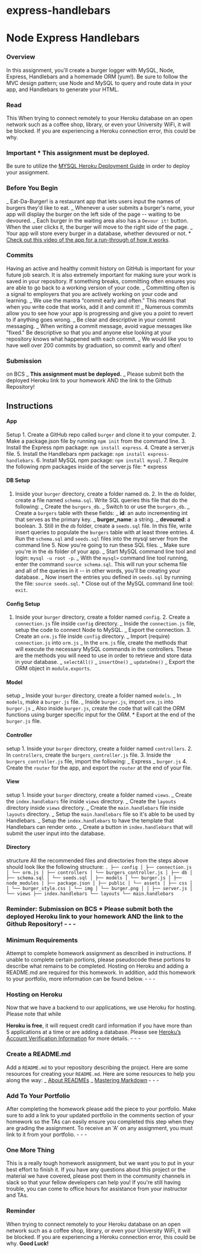 # express-handlebars

# Node Express Handlebars

### Overview

In this assignment, you'll create a burger logger with MySQL, Node, Express, Handlebars and a homemade ORM (yum!). Be sure to follow the MVC design pattern; use Node and MySQL to query and route data in your app, and Handlebars to generate your HTML.

### Read

This When trying to connect remotely to your Heroku database on an open network such as a coffee shop, library, or even your University WiFi, it will be blocked. If you are experiencing a Heroku connection error, this could be why.

### Important \* **This assignment must be deployed.**

Be sure to utilize the [MYSQL Heroku Deployment Guide](../../03-Supplemental/MySQLHerokuDeploymentProcess.pdf) in order to deploy your assignment.

### Before You Begin

_ Eat-Da-Burger! is a restaurant app that lets users input the names of burgers they'd like to eat. _ Whenever a user submits a burger's name, your app will display the burger on the left side of the page -- waiting to be devoured. _ Each burger in the waiting area also has a `Devour it!` button. When the user clicks it, the burger will move to the right side of the page. _ Your app will store every burger in a database, whether devoured or not. \* [Check out this video of the app for a run-through of how it works](https://youtu.be/msvdn95x9OM).

### Commits

Having an active and healthy commit history on GitHub is important for your future job search. It is also extremely important for making sure your work is saved in your repository. If something breaks, committing often ensures you are able to go back to a working version of your code. _ Committing often is a signal to employers that you are actively working on your code and learning. _ We use the mantra “commit early and often.” This means that when you write code that works, add it and commit it! _ Numerous commits allow you to see how your app is progressing and give you a point to revert to if anything goes wrong. _ Be clear and descriptive in your commit messaging. _ When writing a commit message, avoid vague messages like "fixed." Be descriptive so that you and anyone else looking at your repository knows what happened with each commit. _ We would like you to have well over 200 commits by graduation, so commit early and often!

### Submission

on BCS _ **This assignment must be deployed.** _ Please submit both the deployed Heroku link to your homework AND the link to the Github Repository!

## Instructions

#### App

Setup 1. Create a GitHub repo called `burger` and clone it to your computer. 2. Make a package.json file by running `npm init` from the command line. 3. Install the Express npm package: `npm install express`. 4. Create a server.js file. 5. Install the Handlebars npm package: `npm install express-handlebars`. 6. Install MySQL npm package: `npm install mysql`. 7. Require the following npm packages inside of the server.js file: \* express

#### DB Setup

1. Inside your `burger` directory, create a folder named `db`. 2. In the `db` folder, create a file named `schema.sql`. Write SQL queries this file that do the following: _ Create the `burgers_db`. _ Switch to or use the `burgers_db`. _ Create a `burgers` table with these fields: _ **id**: an auto incrementing int that serves as the primary key. _ **burger_name**: a string. _ **devoured**: a boolean. 3. Still in the `db` folder, create a `seeds.sql` file. In this file, write insert queries to populate the `burgers` table with at least three entries. 4. Run the `schema.sql` and `seeds.sql` files into the mysql server from the command line 5. Now you're going to run these SQL files. _ Make sure you're in the `db` folder of your app. _ Start MySQL command line tool and login: `mysql -u root -p`. _ With the `mysql>` command line tool running, enter the command `source schema.sql`. This will run your schema file and all of the queries in it -- in other words, you'll be creating your database. _ Now insert the entries you defined in `seeds.sql` by running the file: `source seeds.sql`. \* Close out of the MySQL command line tool: `exit`.

#### Config Setup

1. Inside your `burger` directory, create a folder named `config`. 2. Create a `connection.js` file inside `config` directory. _ Inside the `connection.js` file, setup the code to connect Node to MySQL. _ Export the connection. 3. Create an `orm.js` file inside `config` directory. _ Import (require) `connection.js` into `orm.js` _ In the `orm.js` file, create the methods that will execute the necessary MySQL commands in the controllers. These are the methods you will need to use in order to retrieve and store data in your database. _ `selectAll()` _ `insertOne()` _ `updateOne()` _ Export the ORM object in `module.exports`.

#### Model

setup _ Inside your `burger` directory, create a folder named `models`. _ In `models`, make a `burger.js` file. _ Inside `burger.js`, import `orm.js` into `burger.js` _ Also inside `burger.js`, create the code that will call the ORM functions using burger specific input for the ORM. \* Export at the end of the `burger.js` file.

#### Controller

setup 1. Inside your `burger` directory, create a folder named `controllers`. 2. In `controllers`, create the `burgers_controller.js` file. 3. Inside the `burgers_controller.js` file, import the following: _ Express _ `burger.js` 4. Create the `router` for the app, and export the `router` at the end of your file.

#### View

setup 1. Inside your `burger` directory, create a folder named `views`. _ Create the `index.handlebars` file inside `views` directory. _ Create the `layouts` directory inside `views` directory. _ Create the `main.handlebars` file inside `layouts` directory. _ Setup the `main.handlebars` file so it's able to be used by Handlebars. _ Setup the `index.handlebars` to have the template that Handlebars can render onto. _ Create a button in `index.handlebars` that will submit the user input into the database.

#### Directory

structure All the recommended files and directories from the steps above should look like the following structure: `. ├── config │ ├── connection.js │ └── orm.js │ ├── controllers │ └── burgers_controller.js │ ├── db │ ├── schema.sql │ └── seeds.sql │ ├── models │ └── burger.js │ ├── node_modules │ ├── package.json │ ├── public │ └── assets │ ├── css │ │ └── burger_style.css │ └── img │ └── burger.png │ │ ├── server.js │ └── views ├── index.handlebars └── layouts └── main.handlebars`

### Reminder: Submission on BCS \* Please submit both the deployed Heroku link to your homework AND the link to the Github Repository! - - -

### Minimum Requirements

Attempt to complete homework assignment as described in instructions. If unable to complete certain portions, please pseudocode these portions to describe what remains to be completed. Hosting on Heroku and adding a README.md are required for this homework. In addition, add this homework to your portfolio, more information can be found below. - - -

### Hosting on Heroku

Now that we have a backend to our applications, we use Heroku for hosting. Please note that while

**Heroku is free**, it will request credit card information if you have more than 5 applications at a time or are adding a database. Please see [Heroku’s Account Verification Information](https://devcenter.heroku.com/articles/account-verification) for more details. - - -

### Create a README.md

Add a `README.md` to your repository describing the project. Here are some resources for creating your `README.md`. Here are some resources to help you along the way: _ [About READMEs](https://help.github.com/articles/about-readmes/) _ [Mastering Markdown](https://guides.github.com/features/mastering-markdown/) - - -

### Add To Your Portfolio

After completing the homework please add the piece to your portfolio. Make sure to add a link to your updated portfolio in the comments section of your homework so the TAs can easily ensure you completed this step when they are grading the assignment. To receive an 'A' on any assignment, you must link to it from your portfolio. - - -

### One More Thing

This is a really tough homework assignment, but we want you to put in your best effort to finish it. If you have any questions about this project or the material we have covered, please post them in the community channels in slack so that your fellow developers can help you! If you're still having trouble, you can come to office hours for assistance from your instructor and TAs.

### Reminder

When trying to connect remotely to your Heroku database on an open network such as a coffee shop, library, or even your University WiFi, it will be blocked. If you are experiencing a Heroku connection error, this could be why. **Good Luck!**
